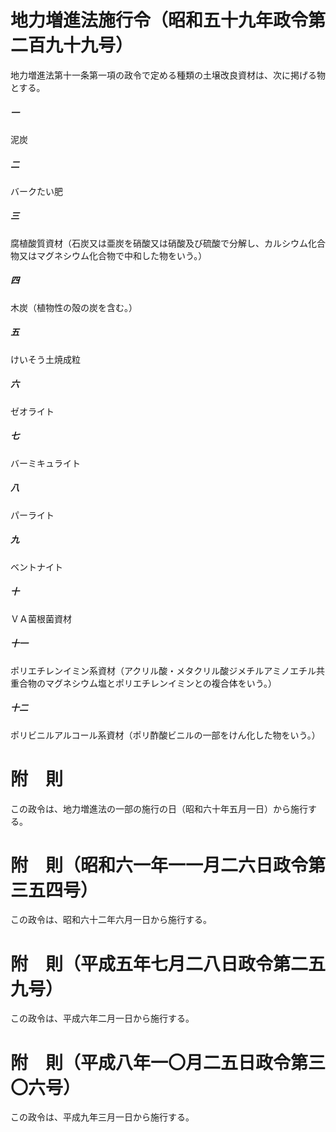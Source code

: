 # 地力増進法施行令（昭和五十九年政令第二百九十九号）
地力増進法第十一条第一項の政令で定める種類の土壌改良資材は、次に掲げる物とする。
##### 一
泥炭
##### 二
バークたい肥
##### 三
腐植酸質資材（石炭又は亜炭を硝酸又は硝酸及び硫酸で分解し、カルシウム化合物又はマグネシウム化合物で中和した物をいう。）
##### 四
木炭（植物性の殻の炭を含む。）
##### 五
けいそう土焼成粒
##### 六
ゼオライト
##### 七
バーミキュライト
##### 八
パーライト
##### 九
ベントナイト
##### 十
ＶＡ菌根菌資材
##### 十一
ポリエチレンイミン系資材（アクリル酸・メタクリル酸ジメチルアミノエチル共重合物のマグネシウム塩とポリエチレンイミンとの複合体をいう。）
##### 十二
ポリビニルアルコール系資材（ポリ酢酸ビニルの一部をけん化した物をいう。）
# 附　則
この政令は、地力増進法の一部の施行の日（昭和六十年五月一日）から施行する。
# 附　則（昭和六一年一一月二六日政令第三五四号）
この政令は、昭和六十二年六月一日から施行する。
# 附　則（平成五年七月二八日政令第二五九号）
この政令は、平成六年二月一日から施行する。
# 附　則（平成八年一〇月二五日政令第三〇六号）
この政令は、平成九年三月一日から施行する。
